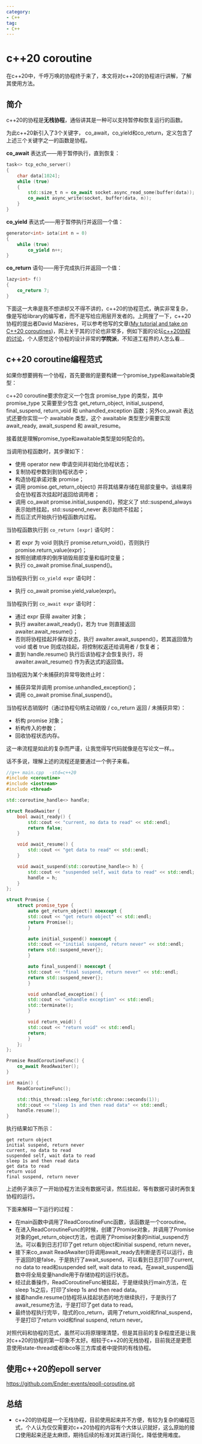 ```yaml
---
category: 
- C++
tag:
- C++
---
```


# c++20 coroutine

在c++20中，千呼万唤的协程终于来了，本文将对c++20的协程进行讲解，了解其使用方法。

## 简介
c++20的协程是**无栈协程**，通俗讲其是一种可以支持暂停和恢复运行的函数。

为此c++20新引入了3个关键字， co_await，co_yield和co_return，定义包含了上述三个关键字之一的函数是协程。

**co_await** 表达式——用于暂停执行，直到恢复：

```cpp
task<> tcp_echo_server()
{
    char data[1024];
    while (true)
    {
        std::size_t n = co_await socket.async_read_some(buffer(data));
        co_await async_write(socket, buffer(data, n));
    }
}
```

**co_yield** 表达式——用于暂停执行并返回一个值：
```cpp
generator<int> iota(int n = 0)
{
    while (true)
        co_yield n++;
}
```

**co_return** 语句——用于完成执行并返回一个值：

```cpp
lazy<int> f()
{
    co_return 7;
}
```

下面这一大串是我不想讲却又不得不讲的，c++20的协程范式，确实非常复杂，像是写给library的编写者，而不是写给应用层开发者的。上网搜了一下，c++20协程的提出者David Mazières，可以参考他写的文章([My tutorial and take on C++20 coroutines](https://www.scs.stanford.edu/~dm/blog/c++-coroutines.html))，网上关于其的讨论也非常多，例如下面的论坛[c++20协程的讨论](https://www.reddit.com/r/cpp/comments/lpo9qa/my_tutorial_and_take_on_c20_coroutines_david/)，个人感觉这个协程的设计非常的**学院派**，不知道工程界的人怎么看...


## c++20 coroutine编程范式

如果你想要拥有一个协程，首先要做的是要构建一个promise_type和awaitable类型：

c++20 coroutine要求你定义一个包含 promise_type 的类型，其中 promise_type 又需要至少包含 get_return_object, initial_suspend, final_suspend, return_void 和 unhandled_exception 函数；另外co_await 表达式还要你实现一个 awaitable 类型，这个 awaitable 类型至少需要实现 await_ready, await_suspend 和 await_resume。

接着就是理解promise_type和awaitable类型是如何配合的。

当调用协程函数时，其步骤如下：
- 使用 operator new 申请空间并初始化协程状态；
- 复制协程参数到到协程状态中；
- 构造协程承诺对象 promise；
- 调用 promise.get_return_object() 并将其结果存储在局部变量中。该结果将会在协程首次挂起时返回给调用者；
- 调用 co_await promise.initial_suspend()，预定义了 std::suspend_always 表示始终挂起，std::suspend_never 表示始终不挂起；
- 而后正式开始执行协程函数内过程。

当协程函数执行到 ```co_return [expr]``` 语句时：

- 若 expr 为 void 则执行 promise.return_void()，否则执行 promise.return_value(expr)；
- 按照创建顺序的倒序销毁局部变量和临时变量；
- 执行 co_await promise.final_suspend()。

当协程执行到 ```co_yield expr``` 语句时：
- 执行 co_await promise.yield_value(expr)。

当协程执行到 ```co_await expr``` 语句时：
- 通过 expr 获得 awaiter 对象；
- 执行 awaiter.await_ready()，若为 true 则直接返回 awaiter.await_resume()；
- 否则将协程挂起并保存状态，执行 awaiter.await_suspend()，若其返回值为 void 或者 true 则成功挂起，将控制权返还给调用者 / 恢复者；
- 直到 handle.resume() 执行后该协程才会恢复执行，将 awaiter.await_resume() 作为表达式的返回值。

当协程因为某个未捕获的异常导致终止时：

- 捕获异常并调用 promise.unhandled_exception()；
- 调用 co_await promise.final_suspend()。

当协程状态销毁时（通过协程句柄主动销毁 / co_return 返回 / 未捕获异常）：

- 析构 promise 对象；
- 析构传入的参数；
- 回收协程状态内存。

这一串流程是如此的复杂而严谨，让我觉得写代码就像是在写论文一样。。

话不多说，理解上述的流程还是要通过一个例子来看。

```cpp
//g++ main.cpp  -std=c++20
#include <coroutine>
#include <iostream>
#include <thread>

std::coroutine_handle<> handle;

struct ReadAwaiter {
    bool await_ready() {
        std::cout << "current, no data to read" << std::endl;
        return false;
    }

    void await_resume() {
        std::cout << "get data to read" << std::endl;
    }

    void await_suspend(std::coroutine_handle<> h) {
        std::cout << "suspended self, wait data to read" << std::endl;
        handle = h;
    }
};

struct Promise {
    struct promise_type {
        auto get_return_object() noexcept {
        std::cout << "get return object" << std::endl;
        return Promise();
        }

        auto initial_suspend() noexcept {
        std::cout << "initial suspend, return never" << std::endl;
        return std::suspend_never{};
        }

        auto final_suspend() noexcept {
        std::cout << "final suspend, return never" << std::endl;
        return std::suspend_never{};
        }

        void unhandled_exception() {
        std::cout << "unhandle exception" << std::endl;
        std::terminate();
        }

        void return_void() {
        std::cout << "return void" << std::endl;
        return;
        }
    };
};

Promise ReadCoroutineFunc() {
    co_await ReadAwaiter();
}

int main() {
    ReadCoroutineFunc();

    std::this_thread::sleep_for(std::chrono::seconds(1));
    std::cout << "sleep 1s and then read data" << std::endl;
    handle.resume();
}
```

执行结果如下所示：

```shell
get return object
initial suspend, return never
current, no data to read
suspended self, wait data to read
sleep 1s and then read data
get data to read
return void
final suspend, return never
```

上述例子演示了一开始协程方法没有数据可读，然后挂起，等有数据可读时再恢复协程的运行。

下面来解释一下运行的过程：

- 在main函数中调用了ReadCoroutineFunc函数，该函数是一个coroutine。
- 在进入ReadCoroutineFunc的时候，创建了Promise对象，并调用了Promise对象的get_return_object方法，也调用了Promise对象的initial_suspend方法。可以看到日志打印了get return object和initial suspend, return never。
- 接下来co_await ReadAwaiter()将调用await_ready去判断是否可以运行，由于返回的是false，于是执行了await_suspend，可以看到日志打印了current, no data to read和suspended self, wait data to read。在await_suspend函数中将全局变量handle用于存储协程的运行状态。
- 经过此番操作，ReadCoroutineFunc被挂起，于是继续执行main方法，在sleep 1s之后，打印了sleep 1s and then read data。
- 接着handle.resume()协程将从挂起状态的地方继续执行，于是执行了await_resume方法，于是打印了get data to read。
- 最终协程执行完毕，隐式的co_return，调用了return_void和final_suspend，于是打印了return void和final suspend, return never。

对照代码和协程的范式，虽然可以将原理理清楚，但是其目前的复杂程度还是让我对c++20的协程的第一印象不太好。相较于c++20的无栈协程，目前我还是更愿意使用state-thread或者libco等三方库或者中提供的有栈协程。

## 使用c++20的epoll server

https://github.com/Ender-events/epoll-coroutine.git

## 总结
- c++20的协程是一个无栈协程，目前使用起来并不方便，有较为复杂的编程范式，个人认为仅仅需要对c++20协程的内容有个大体认识就好，这么原始的接口使用起来还是太麻烦，期待后续的标准对其进行简化，降低使用难度。